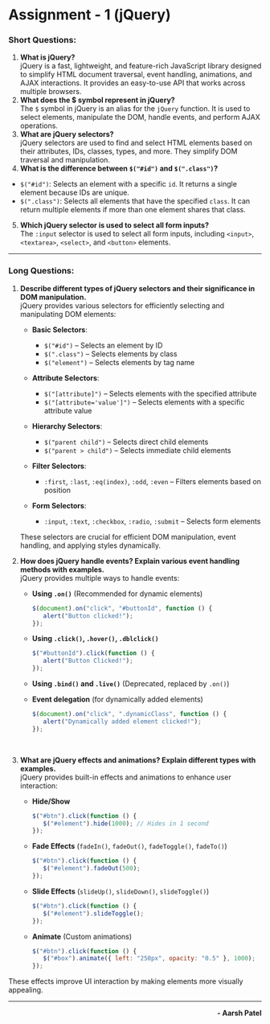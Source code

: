 # Assignment - 1 (jQuery)

### **Short Questions:**

1. **What is jQuery?**  
    jQuery is a fast, lightweight, and feature-rich JavaScript library designed to simplify HTML document traversal, event handling, animations, and AJAX interactions. It provides an easy-to-use API that works across multiple browsers.
   <br>
2. **What does the $ symbol represent in jQuery?**  
    The `$` symbol in jQuery is an alias for the `jQuery` function. It is used to select elements, manipulate the DOM, handle events, and perform AJAX operations.
   <br>
3. **What are jQuery selectors?**  
    jQuery selectors are used to find and select HTML elements based on their attributes, IDs, classes, types, and more. They simplify DOM traversal and manipulation.
   <br>
4. **What is the difference between `$("#id")` and `$(".class")`?**

- `$("#id")`: Selects an element with a specific `id`. It returns a single element because IDs are unique.
- `$(".class")`: Selects all elements that have the specified `class`. It can return multiple elements if more than one element shares that class.

5. **Which jQuery selector is used to select all form inputs?**  
   The `:input` selector is used to select all form inputs, including `<input>`, `<textarea>`, `<select>`, and `<button>` elements.

---

### **Long Questions:**

1. **Describe different types of jQuery selectors and their significance in DOM manipulation.**  
    jQuery provides various selectors for efficiently selecting and manipulating DOM elements:
   <br>

   - **Basic Selectors**:

     - `$("#id")` – Selects an element by ID
     - `$(".class")` – Selects elements by class
     - `$("element")` – Selects elements by tag name
       <br>

   - **Attribute Selectors**:

     - `$("[attribute]")` – Selects elements with the specified attribute
     - `$("[attribute='value']")` – Selects elements with a specific attribute value
       <br>

   - **Hierarchy Selectors**:
     - `$("parent child")` – Selects direct child elements
     - `$("parent > child")` – Selects immediate child elements
       <br>
   - **Filter Selectors**:
     - `:first`, `:last`, `:eq(index)`, `:odd`, `:even` – Filters elements based on position
       <br>
   - **Form Selectors**:
     - `:input`, `:text`, `:checkbox`, `:radio`, `:submit` – Selects form elements
       <br>

   These selectors are crucial for efficient DOM manipulation, event handling, and applying styles dynamically.
   <br>

2. **How does jQuery handle events? Explain various event handling methods with examples.**  
   jQuery provides multiple ways to handle events:

   - **Using `.on()`** (Recommended for dynamic elements)

     ```javascript
     $(document).on("click", "#buttonId", function () {
     	alert("Button clicked!");
     });
     ```

   - **Using `.click()`, `.hover()`, `.dblclick()`**
     ```javascript
     $("#buttonId").click(function () {
     	alert("Button Clicked!");
     });
     ```
   - **Using `.bind()` and `.live()`** (Deprecated, replaced by `.on()`)
   - **Event delegation** (for dynamically added elements)
     ```javascript
     $(document).on("click", ".dynamicClass", function () {
     	alert("Dynamically added element clicked!");
     });
     ```
     <br>

3. **What are jQuery effects and animations? Explain different types with examples.**  
   jQuery provides built-in effects and animations to enhance user interaction:
   - **Hide/Show**
     ```javascript
     $("#btn").click(function () {
     	$("#element").hide(1000); // Hides in 1 second
     });
     ```
   - **Fade Effects** (`fadeIn()`, `fadeOut()`, `fadeToggle()`, `fadeTo()`)
     ```javascript
     $("#btn").click(function () {
     	$("#element").fadeOut(500);
     });
     ```
   - **Slide Effects** (`slideUp()`, `slideDown()`, `slideToggle()`)
     ```javascript
     $("#btn").click(function () {
     	$("#element").slideToggle();
     });
     ```
   - **Animate** (Custom animations)
     ```javascript
     $("#btn").click(function () {
     	$("#box").animate({ left: "250px", opacity: "0.5" }, 1000);
     });
     ```

These effects improve UI interaction by making elements more visually appealing.

---

<p align="right"><strong>- Aarsh Patel</strong></p>
